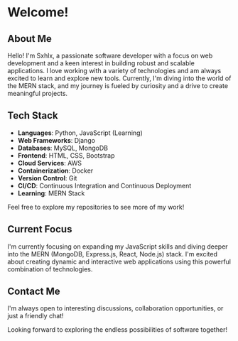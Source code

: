 # Welcome!

## About Me

Hello! I'm Sxhlx, a passionate software developer with a focus on web development and a keen interest in building 
robust and scalable applications. I love working with a variety of technologies and am always excited to learn and explore new tools. 
Currently, I'm diving into the world of the MERN stack, and my journey is fueled by curiosity and a drive to create meaningful projects.

## Tech Stack

- **Languages**: Python, JavaScript (Learning)
- **Web Frameworks**: Django
- **Databases**: MySQL, MongoDB
- **Frontend**: HTML, CSS, Bootstrap
- **Cloud Services**: AWS
- **Containerization**: Docker
- **Version Control**: Git
- **CI/CD**: Continuous Integration and Continuous Deployment
- **Learning**: MERN Stack


Feel free to explore my repositories to see more of my work!

## Current Focus

I'm currently focusing on expanding my JavaScript skills and diving deeper into the MERN (MongoDB, Express.js, React, Node.js) stack. 
I'm excited about creating dynamic and interactive web applications using this powerful combination of technologies.

## Contact Me

I'm always open to interesting discussions, collaboration opportunities, 
or just a friendly chat!

Looking forward to exploring the endless possibilities of software together!

